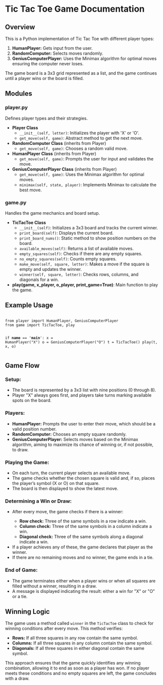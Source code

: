<h1>Tic Tac Toe Game Documentation</h1>
    <h2>Overview</h2>
    <p>This is a Python implementation of Tic Tac Toe with different player types: 
      <ol>
      <li>
          <strong>HumanPlayer:</strong> Gets input from the user.
      </li>
      <li>
          <strong>RandomComputer:</strong> Selects moves randomly.
      </li>
      <li>
        <strong>GeniusComputerPlayer:</strong> Uses the Minimax algorithm for optimal moves ensuring the computer never loses.  
      </li>
    </ol>
    <p>The game board is a 3x3 grid represented as a list, and the game continues until a player wins or the board is filled.</p>

  <h2>Modules</h2>
    <h3>player.py</h3>
    <p>Defines player types and their strategies.</p>

  <ul>
        <li><strong>Player Class</strong>
            <ul>
                <li><code>__init__(self, letter)</code>: Initializes the player with 'X' or 'O'.</li>
                <li><code>get_move(self, game)</code>: Abstract method to get the next move.</li>
            </ul>
        </li>
        <li><strong>RandomComputer Class</strong> (inherits from Player)
            <ul>
                <li><code>get_move(self, game)</code>: Chooses a random valid move.</li>
            </ul>
        </li>
        <li><strong>HumanPlayer Class</strong> (inherits from Player)
            <ul>
                <li><code>get_move(self, game)</code>: Prompts the user for input and validates the move.</li>
            </ul>
        </li>
        <li><strong>GeniusComputerPlayer Class</strong> (inherits from Player)
            <ul>
                <li><code>get_move(self, game)</code>: Uses the Minimax algorithm for optimal moves.</li>
                <li><code>minimax(self, state, player)</code>: Implements Minimax to calculate the best move.</li>
            </ul>
        </li>
    </ul>

  <h3>game.py</h3>
    <p>Handles the game mechanics and board setup.</p>

  <ul>
        <li><strong>TicTacToe Class</strong>
            <ul>
                <li><code>__init__(self)</code>: Initializes a 3x3 board and tracks the current winner.</li>
                <li><code>print_board(self)</code>: Displays the current board.</li>
                <li><code>print_board_nums()</code>: Static method to show position numbers on the board.</li>
                <li><code>available_moves(self)</code>: Returns a list of available moves.</li>
                <li><code>empty_squares(self)</code>: Checks if there are any empty squares.</li>
                <li><code>no_empty_squares(self)</code>: Counts empty squares.</li>
                <li><code>make_move(self, square, letter)</code>: Makes a move if the square is empty and updates the winner.</li>
                <li><code>winner(self, square, letter)</code>: Checks rows, columns, and diagonals for a win.</li>
            </ul>
        </li>
        <li><strong>play(game, x_player, o_player, print_game=True)</strong>: Main function to play the game.</li>
    </ul>

  <h2>Example Usage</h2>
    <pre><code>
from player import HumanPlayer, GeniusComputerPlayer
from game import TicTacToe, play

if __name__ == '__main__':
    x = HumanPlayer("X")
    o = GeniusComputerPlayer("O")
    t = TicTacToe()
    play(t, x, o)
    </code></pre>


<h2>Game Flow</h2>

  <h3>Setup:</h3>
    <ul>
        <li>The board is represented by a 3x3 list with nine positions (0 through 8).</li>
        <li>Player "X" always goes first, and players take turns marking available spots on the board.</li>
    </ul>

  <h3>Players:</h3>
    <ul>
        <li><strong>HumanPlayer:</strong> Prompts the user to enter their move, which should be a valid position number.</li>
        <li><strong>RandomComputer:</strong> Chooses an empty square randomly.</li>
        <li><strong>GeniusComputerPlayer:</strong> Selects moves based on the Minimax algorithm, aiming to maximize its chance of winning or, if not possible, to draw.</li>
    </ul>

  <h3>Playing the Game:</h3>
    <ul>
        <li>On each turn, the current player selects an available move.</li>
        <li>The game checks whether the chosen square is valid and, if so, places the player’s symbol (X or O) on that square.</li>
        <li>The board is then displayed to show the latest move.</li>
    </ul>

  <h3>Determining a Win or Draw:</h3>
    <ul>
        <li>After every move, the game checks if there is a winner:</li>
        <ul>
            <li><strong>Row check:</strong> Three of the same symbols in a row indicate a win.</li>
            <li><strong>Column check:</strong> Three of the same symbols in a column indicate a win.</li>
            <li><strong>Diagonal check:</strong> Three of the same symbols along a diagonal indicate a win.</li>
        </ul>
        <li>If a player achieves any of these, the game declares that player as the winner.</li>
        <li>If there are no remaining moves and no winner, the game ends in a tie.</li>
    </ul>

  <h3>End of Game:</h3>
    <ul>
        <li>The game terminates either when a player wins or when all squares are filled without a winner, resulting in a draw.</li>
        <li>A message is displayed indicating the result: either a win for "X" or "O" or a tie.</li>
    </ul>

   <h2>Winning Logic</h2>
    <p>The game uses a method called <code>winner</code> in the <code>TicTacToe</code> class to check for winning conditions after every move. This method verifies:</p>
    <ul>
        <li><strong>Rows:</strong> If all three squares in any row contain the same symbol.</li>
        <li><strong>Columns:</strong> If all three squares in any column contain the same symbol.</li>
        <li><strong>Diagonals:</strong> If all three squares in either diagonal contain the same symbol.</li>
    </ul>
    <p>This approach ensures that the game quickly identifies any winning combination, allowing it to end as soon as a player has won. If no player meets these conditions and no empty squares are left, the game concludes with a draw.</p>
